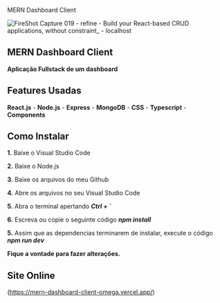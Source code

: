 MERN Dashboard Client

![FireShot Capture 019 - refine - Build your React-based CRUD applications, without constraint_ - localhost](https://user-images.githubusercontent.com/110235876/222924280-eca2c728-21ef-4a1f-8db5-a0ca6ddcb43e.png)

## MERN Dashboard Client

**Aplicação Fullstack de um dashboard**

## Features Usadas
**React.js** - **Node.js** - **Express** - **MongoDB** - **CSS** - **Typescript** - **Components**

## Como Instalar
**1.** Baixe o Visual Studio Code

**2.** Baixe o Node.js

**3.** Baixe os arquivos do meu Github

**4.** Abre os arquivos no seu Visual Studio Code

**5.** Abra o terminal apertando ***Ctrl + `***

**6.** Escreva ou copie o seguinte código ***npm install***

**5.** Assim que as dependencias terminarem de instalar, execute o código ***npm run dev***

**Fique a vontade para fazer alterações.**

## Site Online
(https://mern-dashboard-client-omega.vercel.app/)
